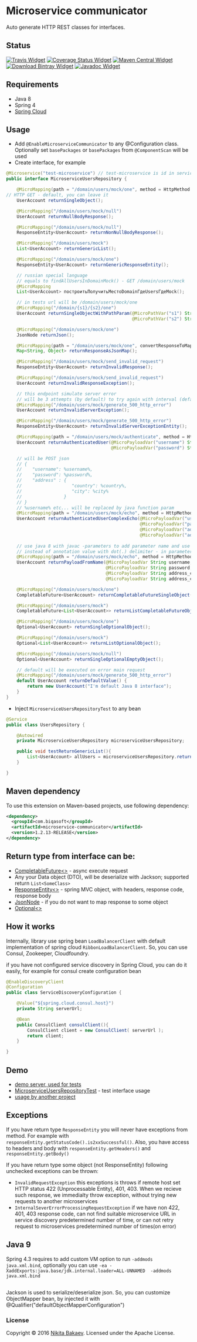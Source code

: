 # Microservice communicator

Auto generate HTTP REST classes for interfaces.

## Status
[![Travis Widget]][Travis] [![Coverage Status Widget]][Coverage Status] [![Maven Central Widget]][Maven Central]  [![Download Bintray Widget]][Download Bintray] [![Javadoc Widget]][Javadoc]

[Travis]: https://travis-ci.org/biqasoft/microservice-communicator
[Travis Widget]: https://travis-ci.org/biqasoft/microservice-communicator.svg?branch=master
[Coverage Status]: https://codecov.io/github/biqasoft/microservice-communicator?branch=master
[Coverage Status Widget]: https://img.shields.io/codecov/c/github/biqasoft/microservice-communicator/master.svg
[Maven Central]: https://mvnrepository.com/artifact/com.biqasoft/microservice-communicator
[Maven Central Widget]: https://img.shields.io/maven-central/v/com.biqasoft/microservice-communicator.svg
[Download Bintray]: https://bintray.com/biqasoft/maven/microservice-communicator/_latestVersion
[Download Bintray Widget]: https://api.bintray.com/packages/biqasoft/maven/microservice-communicator/images/download.svg
[Javadoc]: http://www.javadoc.io/doc/com.biqasoft/microservice-communicator
[Javadoc Widget]: https://javadoc-emblem.rhcloud.com/doc/com.biqasoft/microservice-communicator/badge.svg


## Requirements
 - Java 8
 - Spring 4
 - [Spring Cloud](http://projects.spring.io/spring-cloud/)

## Usage
 - Add `@EnableMicroserviceCommunicator` to any @Configuration class. Optionally set `basePackages` or `basePackages` from `@ComponentScan` will be used
 - Create interface, for example
 
```java
@Microservice("test-microservice") // test-microservice is id in service discovery
public interface MicroserviceUsersRepository {

    @MicroMapping(path = "/domain/users/mock/one", method = HttpMethod.GET)
// HTTP GET - default, you can leave it
    UserAccount returnSingleObject();

    @MicroMapping("/domain/users/mock/null")
    UserAccount returnNullBodyResponse();

    @MicroMapping("/domain/users/mock/null")
    ResponseEntity<UserAccount> returnNonNullBodyResponse();

    @MicroMapping("/domain/users/mock")
    List<UserAccount> returnGenericList();

    @MicroMapping("/domain/users/mock/one")
    ResponseEntity<UserAccount> returnGenericResponseEntity();

    // russian special language
    // equals to findAllUsersInDomainMock() - GET /domain/users/mock
    @MicroMapping
    List<UserAccount> построитьПолучитьМестоDomainГдеUsersГдеMock();

    // in tests url will be /domain/users/mock/one
    @MicroMapping("/domain/{s1}/{s2}/one")
    UserAccount returnSingleObjectWithPathParam(@MicroPathVar("s1") String s,
                                                @MicroPathVar("s2") String s2);

    @MicroMapping("/domain/users/mock/one")
    JsonNode returnJson();

    @MicroMapping(path = "/domain/users/mock/one", convertResponseToMap = true)
    Map<String, Object> returnResponseAsJsonMap();

    @MicroMapping("/domain/users/mock/send_invalid_request")
    ResponseEntity<UserAccount> returnInvalidResponse();

    @MicroMapping("/domain/users/mock/send_invalid_request")
    UserAccount returnInvalidResponseException();

    // this endpoint simulate server error
    // will be 3 attempts (by default) to try again with interval (default 1100ms)
    @MicroMapping("/domain/users/mock/generate_500_http_error")
    UserAccount returnInvalidServerException();

    @MicroMapping("/domain/users/mock/generate_500_http_error")
    ResponseEntity<UserAccount> returnInvalidServerExceptionEntity();

    @MicroMapping(path = "/domain/users/mock/authenticate", method = HttpMethod.POST)
    UserAccount returnAuthenticatedUser(@MicroPayloadVar("username") String username,
                                        @MicroPayloadVar("password") String password);

    // will be POST json
    // {
    //    "username": %username%,
    //    "password": %password%,
    //    "address" : {
    //                   "country": %country%,
    //                   "city": %city%
    //                }
    // }
    // %username% etc... will be replaced by java function param
    @MicroMapping(path = "/domain/users/mock/echo", method = HttpMethod.POST)
    UserAccount returnAuthenticatedUserComplexEcho(@MicroPayloadVar("username") String username,
                                                   @MicroPayloadVar("password") String password,
                                                   @MicroPayloadVar("address.country") String country,
                                                   @MicroPayloadVar("address.city") String city);
    
    // use java 8 with javac -parameters to add parameter name and use as json node name
    // instead of annotation value with dot(.) delimiter - in parameter name - is decimeter
    @MicroMapping(path = "/domain/users/mock/echo", method = HttpMethod.POST)
    UserAccount returnPayloadFromName(@MicroPayloadVar String username,
                                      @MicroPayloadVar String password,
                                      @MicroPayloadVar String address_country,
                                      @MicroPayloadVar String address_city);

    @MicroMapping("/domain/users/mock/one")
    CompletableFuture<UserAccount> returnCompletableFutureSingleObject();

    @MicroMapping("/domain/users/mock")
    CompletableFuture<List<UserAccount>> returnListCompletableFutureObjects();

    @MicroMapping("/domain/users/mock/one")
    Optional<UserAccount> returnSingleOptionalObject();

    @MicroMapping("/domain/users/mock")
    Optional<List<UserAccount>> returnListOptionalObject();

    @MicroMapping("/domain/users/mock/null")
    Optional<UserAccount> returnSingleOptionalEmptyObject();

    // default will be executed on error main request
    @MicroMapping("/domain/users/mock/generate_500_http_error")
    default UserAccount returnDefaultValue() {
        return new UserAccount("I'm default Java 8 interface");
    }
}
```

 - Inject `MicroserviceUsersRepositoryTest` to any bean
```java
@Service
public class UsersRepository {

    @Autowired
    private MicroserviceUsersRepository microserviceUsersRepository;

    public void testReturnGenericList(){
        List<UserAccount> allUsers = microserviceUsersRepository.returnGenericList();
    }

}
```

## Maven dependency

To use this extension on Maven-based projects, use following dependency:

```xml
<dependency>
  <groupId>com.biqasoft</groupId>
  <artifactId>microservice-communicator</artifactId>
  <version>1.2.13-RELEASE</version>
</dependency>
```
 
## Return type from interface can be:
 - [CompletableFuture<>](https://docs.oracle.com/javase/8/docs/api/java/util/concurrent/CompletableFuture.html) - async execute request
 - Any your Data object (DTO), will be deserialize with Jackson; supported return `List<SomeClass>`
 - [ResponseEntity<>](http://docs.spring.io/spring/docs/current/javadoc-api/org/springframework/http/ResponseEntity.html) - spring MVC object, with headers, response code, response body
 - [JsonNode](https://fasterxml.github.io/jackson-databind/javadoc/2.2.0/com/fasterxml/jackson/databind/JsonNode.html) - if you do not want to map response to some object
 - [Optional<>](https://docs.oracle.com/javase/8/docs/api/java/util/Optional.html)
 
## How it works

Internally, library use spring bean `LoadBalancerClient` with default implementation of spring cloud `RibbonLoadBalancerClient`. So, you can use Consul, Zookeeper, Cloudfoundry.
 
if you have not configured service discovery in Spring Cloud, you can do it easily, for example for consul create configuration bean 

```java
@EnableDiscoveryClient
@Configuration
public class ServiceDiscoveryConfiguration {

    @Value("${spring.cloud.consul.host}")
    private String serverUrl;

    @Bean
    public ConsulClient consulClient(){
        ConsulClient client = new ConsulClient( serverUrl );
        return client;
    }

}
```

## Demo
 - [demo server, used for tests](https://github.com/biqasoft/microservice-communicator-demo-server)
 - [MicroserviceUsersRepositoryTest](https://github.com/biqasoft/microservice-communicator/blob/master/src/test/java/com/biqasoft/microservice/communicator/interfaceimpl/MicroserviceUsersRepositoryTest.java) - test interface usage
 - [usage by another project](https://github.com/biqasoft/bindings-java/tree/master/authmicroservicecommunication/src/main/java/com.biqasoft/microservice.common)

## Exceptions
If you have return type `ResponseEntity` you will never have exceptions from method. For example with `responseEntity.getStatusCode().is2xxSuccessful()`.
Also, you have access to headers and body with `responseEntity.getHeaders()` and `responseEntity.getBody()`

If you have return type some object (not ResponseEntity) following unchecked exceptions can be thrown:

 - `InvalidRequestException` this exceptions is throws if remote host set HTTP status 422 (Unprocessable Entity), 401, 403.
When we recieve such response, we immedialty throw exception, without trying new requests to another microservices
 - `InternalSeverErrorProcessingRequestException` if we have non 422, 401, 403 response code, can not find suitable microservice URL in service discovery predetermined number of time,
or can not retry request to microservices predetermined number of times(on error)

## Java 9
Spring 4.3 requires to add custom VM option to run `-addmods java.xml.bind`,
optionally you can use `-ea -XaddExports:java.base/jdk.internal.loader=ALL-UNNAMED  -addmods java.xml.bind`

##

Jackson is used to serialize/deserialize json. So, you can customize ObjectMapper bean, by injected it with @Qualifier("defaultObjectMapperConfiguration")

### License
Copyright © 2016 [Nikita Bakaev](http://nbakaev.ru). Licensed under the Apache License.
